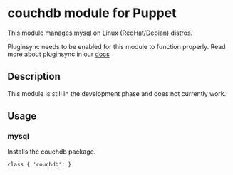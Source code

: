 # couchdb module for Puppet

This module manages mysql on Linux (RedHat/Debian) distros.

Pluginsync needs to be enabled for this module to function properly.
Read more about pluginsync in our [docs](http://docs.puppetlabs.com/guides/plugins_in_modules.html#enabling-pluginsync)

## Description

This module is still in the development phase and does not currently work.

## Usage

### mysql
Installs the couchdb package.

    class { 'couchdb': }

